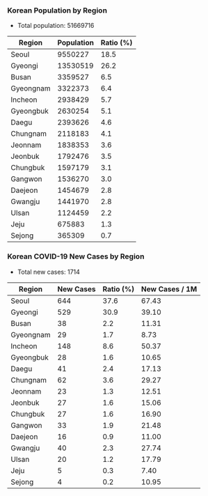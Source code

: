 ### Korean Population by Region
* Total population: 51669716

| Region | Population | Ratio (%) |
| ------ | ---------- | --------- |
| Seoul | 9550227 | 18.5 |
| Gyeongi | 13530519 | 26.2 |
| Busan | 3359527 | 6.5 |
| Gyeongnam | 3322373 | 6.4 |
| Incheon | 2938429 | 5.7 |
| Gyeongbuk | 2630254 | 5.1 |
| Daegu | 2393626 | 4.6 |
| Chungnam | 2118183 | 4.1 |
| Jeonnam | 1838353 | 3.6 |
| Jeonbuk | 1792476 | 3.5 |
| Chungbuk | 1597179 | 3.1 |
| Gangwon | 1536270 | 3.0 |
| Daejeon | 1454679 | 2.8 |
| Gwangju | 1441970 | 2.8 |
| Ulsan | 1124459 | 2.2 |
| Jeju | 675883 | 1.3 |
| Sejong | 365309 | 0.7 |

### Korean COVID-19 New Cases by Region
* Total new cases: 1714

| Region | New Cases | Ratio (%) | New Cases / 1M |
| ------ | --------- | --------- | --------------- |
| Seoul | 644 | 37.6 | 67.43 |
| Gyeongi | 529 | 30.9 | 39.10 |
| Busan | 38 | 2.2 | 11.31 |
| Gyeongnam | 29 | 1.7 | 8.73 |
| Incheon | 148 | 8.6 | 50.37 |
| Gyeongbuk | 28 | 1.6 | 10.65 |
| Daegu | 41 | 2.4 | 17.13 |
| Chungnam | 62 | 3.6 | 29.27 |
| Jeonnam | 23 | 1.3 | 12.51 |
| Jeonbuk | 27 | 1.6 | 15.06 |
| Chungbuk | 27 | 1.6 | 16.90 |
| Gangwon | 33 | 1.9 | 21.48 |
| Daejeon | 16 | 0.9 | 11.00 |
| Gwangju | 40 | 2.3 | 27.74 |
| Ulsan | 20 | 1.2 | 17.79 |
| Jeju | 5 | 0.3 | 7.40 |
| Sejong | 4 | 0.2 | 10.95 |